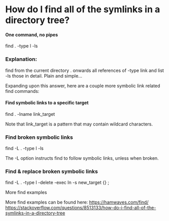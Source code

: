 #                                  How do I find all of the symlinks in a directory tree?




#### One command, no pipes

find . -type l -ls

### Explanation: 
find from the current directory . onwards all references of -type link and list -ls those in detail. Plain and simple...

Expanding upon this answer, here are a couple more symbolic link related find commands:

#### Find symbolic links to a specific target
   find . -lname link_target 
   
Note that link_target is a pattern that may contain wildcard characters.

### Find broken symbolic links

find -L . -type l -ls

The -L option instructs find to follow symbolic links, unless when broken.

### Find & replace broken symbolic links

find -L . -type l -delete -exec ln -s new_target {} \;

More find examples

More find examples can be found here: https://hamwaves.com/find/
https://stackoverflow.com/questions/8513133/how-do-i-find-all-of-the-symlinks-in-a-directory-tree
